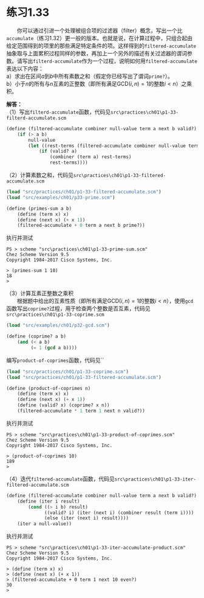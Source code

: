 # 练习1.33
&emsp;&emsp;你可以通过引进一个处理被组合项的过滤器（filter）概念，写出一个比`accumulate`（练习1.32）更一般的版本。也就是说，在计算过程中，只组合起由给定范围得到的项里的那些满足特定条件的项。这样得到的`filtered-accumulate`抽象取与上面累积过程同样的参数，再加上一个另外的描述有关过滤器的谓词参数。请写出`filterd-accumulate`作为一个过程，说明如何用`filtered-accumulate`表达以下内容：  
a）求出在区间$a$到$b$中所有素数之和（假定你已经写出了谓词`prime?`）。  
b）小于$n$的所有与$n$互素的正整数（即所有满足$\text{GCD}(i,n)=1$的整数$i<n$）之乘积。  

**解答：**  
（1）写出`filterd-accumulate`函数，代码见`src\practices\ch01\p1-33-filterd-accumulate.scm`
```lisp
(define (filtered-accumulate combiner null-value term a next b valid?)
    (if (> a b)
        null-value
        (let ((rest-terms (filtered-accumulate combiner null-value term (next a) next b valid?)))
            (if (valid? a)
                (combiner (term a) rest-terms)
                rest-terms))))
```
（2）计算素数之和，代码见`src\practices\ch01\p1-33-filtered-accumulate.scm`
```lisp
(load "src/practices/ch01/p1-33-filtered-accumulate.scm")
(load "src/examples/ch01/p33-prime.scm")

(define (primes-sum a b)
    (define (term x) x)
    (define (next x) (+ x 1))
    (filtered-accumulate + 0 term a next b prime?))
```  
执行并测试
```shell
PS > scheme "src\practices\ch01\p1-33-prime-sum.scm"
Chez Scheme Version 9.5
Copyright 1984-2017 Cisco Systems, Inc.

> (primes-sum 1 10)
18
> 
```
（3）计算互素正整数之乘积  
&emsp;&emsp;根据题中给出的互素性质（即所有满足$\text{GCD}(i,n)=1$的整数$i<n$），使用`gcd`函数写出`coprime?`过程，用于检查两个整数是否互素，代码见`src\practices\ch01\p1-33-coprime.scm`
```lisp
(load "src/examples/ch01/p32-gcd.scm")

(define (coprime? a b)
    (and (< a b)
         (= 1 (gcd a b))))
```
编写`product-of-coprimes`函数，代码见``
```lisp
(load "src/practices/ch01/p1-33-coprime.scm")
(load "src/practices/ch01/p1-33-filtered-accumulate.scm")

(define (product-of-coprimes n)
    (define (term x) x)
    (define (next x) (+ x 1))
    (define (valid? x) (coprime? x n))
    (filtered-accumulate * 1 term 1 next n valid?))
```
执行并测试
```shell
PS > scheme "src\practices\ch01\p1-33-product-of-coprimes.scm"
Chez Scheme Version 9.5
Copyright 1984-2017 Cisco Systems, Inc.

> (product-of-coprimes 10)
189
> 
```
（4）迭代`filtered-accumulate`函数，代码见`src\practices\ch01\p1-33-iter-filtered-accumulate.scm`
```lisp
(define (filtered-accumulate combiner null-value term a next b valid?)
    (define (iter i result)
        (cond ((> i b) result)
              ((valid? i) (iter (next i) (combiner result (term i))))
              (else (iter (next i) result))))
    (iter a null-value))
```
执行并测试
```shell
PS > scheme "src\practices\ch01\p1-33-iter-accumulate-product.scm"
Chez Scheme Version 9.5
Copyright 1984-2017 Cisco Systems, Inc.

> (define (term x) x)
> (define (next x) (+ x 1))
> (filtered-accumulate + 0 term 1 next 10 even?)
30
>
```